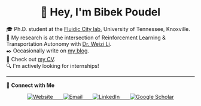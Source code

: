 <h1 align="center">👋 Hey, I'm Bibek Poudel</h1>

🎓 Ph.D. student at the [Fluidic City lab](), University of Tennessee, Knoxville.<br>
🚀 My research is at the intersection of Reinforcement Learning & Transportation Autonomy with [Dr. Weizi Li](https://weizi-li.github.io).<br>
✒️ Occasionally write on [my blog](https://poudel-bibek.github.io/archives/).<br>
📄 Check out [my CV](https://nbviewer.org/github/poudel-bibek/poudel-bibek.github.io/blob/main/data/others/Bibek_Poudel.pdf).<br>
🔍 I'm actively looking for internships!

---

💬 **Connect with Me**

<p align="center">
  <a href="https://poudel-bibek.github.io/">
    <img src="https://img.icons8.com/fluent/48/000000/globe.png" alt="Website">&nbsp;&nbsp;&nbsp;&nbsp;&nbsp;&nbsp;
  </a>
  <a href="mailto:bibek@email.com">
    <img src="https://img.icons8.com/fluent/48/000000/email.png" alt="Email">&nbsp;&nbsp;&nbsp;&nbsp;&nbsp;&nbsp;
  </a>
  <a href="https://www.linkedin.com/in/poudel-bibek/">
    <img src="https://img.icons8.com/fluent/48/000000/linkedin.png" alt="LinkedIn">&nbsp;&nbsp;&nbsp;&nbsp;&nbsp;&nbsp;
  </a>
  <a href="https://scholar.google.com/citations?user=YOUR_USER_ID">
    <img src="https://img.icons8.com/color/48/000000/google-scholar.png" alt="Google Scholar">
  </a>
</p>
